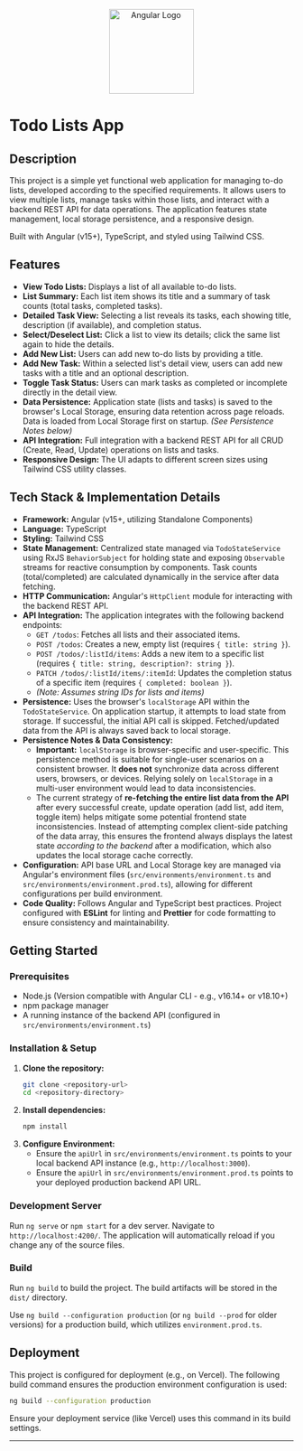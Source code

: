 <p align="center">
  <a href="https://angular.io/" target="_blank"><img src="https://angular.io/assets/images/logos/angular/angular.svg" width="150" alt="Angular Logo" /></a>
</p>

# Todo Lists App

## Description

This project is a simple yet functional web application for managing to-do lists, developed according to the specified requirements. It allows users to view multiple lists, manage tasks within those lists, and interact with a backend REST API for data operations. The application features state management, local storage persistence, and a responsive design.

Built with Angular (v15+), TypeScript, and styled using Tailwind CSS.

## Features

- **View Todo Lists:** Displays a list of all available to-do lists.
- **List Summary:** Each list item shows its title and a summary of task counts (total tasks, completed tasks).
- **Detailed Task View:** Selecting a list reveals its tasks, each showing title, description (if available), and completion status.
- **Select/Deselect List:** Click a list to view its details; click the same list again to hide the details.
- **Add New List:** Users can add new to-do lists by providing a title.
- **Add New Task:** Within a selected list's detail view, users can add new tasks with a title and an optional description.
- **Toggle Task Status:** Users can mark tasks as completed or incomplete directly in the detail view.
- **Data Persistence:** Application state (lists and tasks) is saved to the browser's Local Storage, ensuring data retention across page reloads. Data is loaded from Local Storage first on startup. _(See Persistence Notes below)_
- **API Integration:** Full integration with a backend REST API for all CRUD (Create, Read, Update) operations on lists and tasks.
- **Responsive Design:** The UI adapts to different screen sizes using Tailwind CSS utility classes.

## Tech Stack & Implementation Details

- **Framework:** Angular (v15+, utilizing Standalone Components)
- **Language:** TypeScript
- **Styling:** Tailwind CSS
- **State Management:** Centralized state managed via `TodoStateService` using RxJS `BehaviorSubject` for holding state and exposing `Observable` streams for reactive consumption by components. Task counts (total/completed) are calculated dynamically in the service after data fetching.
- **HTTP Communication:** Angular's `HttpClient` module for interacting with the backend REST API.
- **API Integration:** The application integrates with the following backend endpoints:
  - `GET /todos`: Fetches all lists and their associated items.
  - `POST /todos`: Creates a new, empty list (requires `{ title: string }`).
  - `POST /todos/:listId/items`: Adds a new item to a specific list (requires `{ title: string, description?: string }`).
  - `PATCH /todos/:listId/items/:itemId`: Updates the completion status of a specific item (requires `{ completed: boolean }`).
  - _(Note: Assumes string IDs for lists and items)_
- **Persistence:** Uses the browser's `localStorage` API within the `TodoStateService`. On application startup, it attempts to load state from storage. If successful, the initial API call is skipped. Fetched/updated data from the API is always saved back to local storage.
- **Persistence Notes & Data Consistency:**
  - **Important:** `localStorage` is browser-specific and user-specific. This persistence method is suitable for single-user scenarios on a consistent browser. It **does not** synchronize data across different users, browsers, or devices. Relying solely on `localStorage` in a multi-user environment would lead to data inconsistencies.
  - The current strategy of **re-fetching the entire list data from the API** after every successful create, update operation (add list, add item, toggle item) helps mitigate some potential frontend state inconsistencies. Instead of attempting complex client-side patching of the data array, this ensures the frontend always displays the latest state _according to the backend_ after a modification, which also updates the local storage cache correctly.
- **Configuration:** API base URL and Local Storage key are managed via Angular's environment files (`src/environments/environment.ts` and `src/environments/environment.prod.ts`), allowing for different configurations per build environment.
- **Code Quality:** Follows Angular and TypeScript best practices. Project configured with **ESLint** for linting and **Prettier** for code formatting to ensure consistency and maintainability.

## Getting Started

### Prerequisites

- Node.js (Version compatible with Angular CLI - e.g., v16.14+ or v18.10+)
- npm package manager
- A running instance of the backend API (configured in `src/environments/environment.ts`)

### Installation & Setup

1.  **Clone the repository:**
    ```bash
    git clone <repository-url>
    cd <repository-directory>
    ```
2.  **Install dependencies:**
    ```bash
    npm install
    ```
3.  **Configure Environment:**
    - Ensure the `apiUrl` in `src/environments/environment.ts` points to your local backend API instance (e.g., `http://localhost:3000`).
    - Ensure the `apiUrl` in `src/environments/environment.prod.ts` points to your deployed production backend API URL.

### Development Server

Run `ng serve` or `npm start` for a dev server. Navigate to `http://localhost:4200/`. The application will automatically reload if you change any of the source files.

### Build

Run `ng build` to build the project. The build artifacts will be stored in the `dist/` directory.

Use `ng build --configuration production` (or `ng build --prod` for older versions) for a production build, which utilizes `environment.prod.ts`.

## Deployment

This project is configured for deployment (e.g., on Vercel). The following build command ensures the production environment configuration is used:

```bash
ng build --configuration production
```

Ensure your deployment service (like Vercel) uses this command in its build settings.

---
